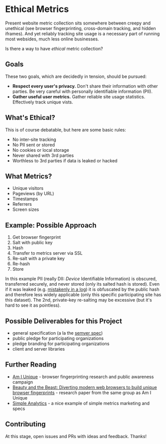 # Ethical Metrics

Present website metric collection sits somewhere between creepy and unethical (see browser fingerprinting, cross-domain tracking, and hidden iframes). And yet reliably tracking site usage is a necessary part of running most websides, much less online businesses.

Is there a way to have _ethical_ metric collection?

## Goals

These two goals, which are decidedly in tension, should be pursued:

- **Respect every user's privacy.** Don't share their information with other parties. Be very careful with personally identifiable information (PII).
- **Gather useful user metrics.** Gather reliable site usage statistics. Effectively track unique vists.

## What's Ethical?

This is of course debatable, but here are some basic rules:

- No inter-site tracking
- No PII sent or stored
- No cookies or local storage
- Never shared with 3rd parties
- Worthless to 3rd parties if data is leaked or hacked

## What Metrics?

- Unique visitors
- Pageviews (by URL)
- Timestamps
- Referrers
- Screen sizes

## Example: Possible Approach

1. Get browser fingerprint
1. Salt with public key
1. Hash
1. Transfer to metrics server via SSL
1. Re-salt with a private key
1. Re-hash
1. Store

In this example PII (really DII: _Device_ Identifiable Information) is obscured, transferred securely, and never stored (only its salted hash is stored). Even if it was leaked (e.g. [mistakenly in a log](https://www.bleepingcomputer.com/news/security/twitter-admits-recording-plaintext-passwords-in-internal-logs-just-like-github/)) it is obfuscated by the public hash and therefore less widely applicable (only this specific participating site has this dataset). The 2nd, private-key re-salting may be excessive (but it's hard to see it as pointless). 

## Possible Deliverables for this Project

- general specification (a la the [semver spec](https://semver.org/))
- public pledge for participating organizations
- pledge branding for participating organizations
- client and server libraries 

## Further Reading

- [Am I Unique](https://amiunique.org) - browser fingerprinting research and public awareness campaign
- [Beauty and the Beast: Diverting modern web browsers
to build unique browser fingerprints](https://hal.inria.fr/hal-01285470/file/beauty-sp16.pdf) - research paper from the same group as Am I Unique
- [Simple Analytics](https://simpleanalytics.io) - a nice example of simple metrics marketing and specs

## Contributing

At this stage, open issues and PRs with ideas and feedback. Thanks!

